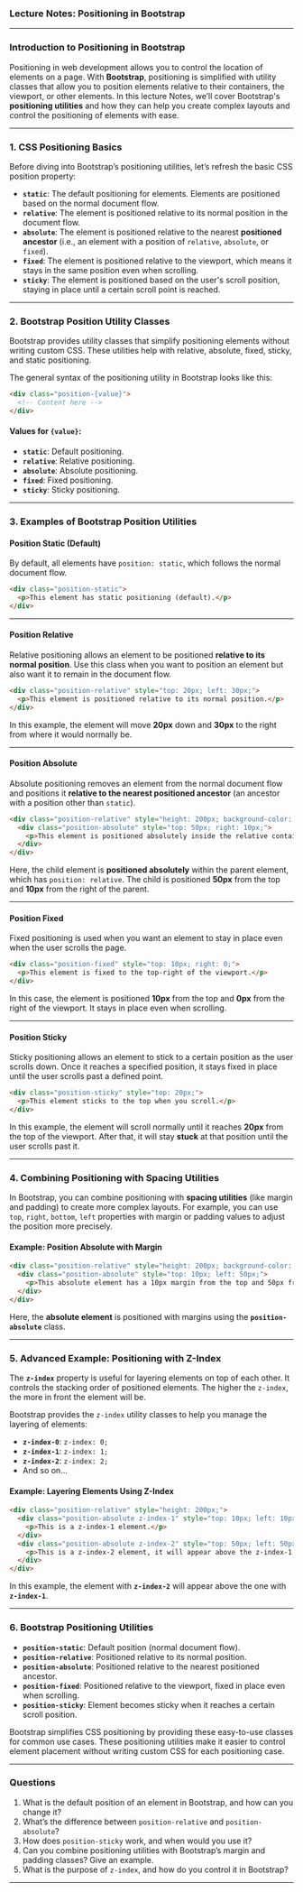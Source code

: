 ### **Lecture Notes: Positioning in Bootstrap**

---

### **Introduction to Positioning in Bootstrap**

Positioning in web development allows you to control the location of elements on a page. With **Bootstrap**, positioning is simplified with utility classes that allow you to position elements relative to their containers, the viewport, or other elements. In this lecture Notes, we’ll cover Bootstrap's **positioning utilities** and how they can help you create complex layouts and control the positioning of elements with ease.

---

### **1. CSS Positioning Basics**

Before diving into Bootstrap’s positioning utilities, let’s refresh the basic CSS position property:

- **`static`**: The default positioning for elements. Elements are positioned based on the normal document flow.
- **`relative`**: The element is positioned relative to its normal position in the document flow.
- **`absolute`**: The element is positioned relative to the nearest **positioned ancestor** (i.e., an element with a position of `relative`, `absolute`, or `fixed`).
- **`fixed`**: The element is positioned relative to the viewport, which means it stays in the same position even when scrolling.
- **`sticky`**: The element is positioned based on the user's scroll position, staying in place until a certain scroll point is reached.

---

### **2. Bootstrap Position Utility Classes**

Bootstrap provides utility classes that simplify positioning elements without writing custom CSS. These utilities help with relative, absolute, fixed, sticky, and static positioning.

The general syntax of the positioning utility in Bootstrap looks like this:

```html
<div class="position-{value}">
  <!-- Content here -->
</div>
```

#### Values for `{value}`:

- **`static`**: Default positioning.
- **`relative`**: Relative positioning.
- **`absolute`**: Absolute positioning.
- **`fixed`**: Fixed positioning.
- **`sticky`**: Sticky positioning.

---

### **3. Examples of Bootstrap Position Utilities**

#### **Position Static (Default)**
By default, all elements have `position: static`, which follows the normal document flow.

```html
<div class="position-static">
  <p>This element has static positioning (default).</p>
</div>
```

---

#### **Position Relative**

Relative positioning allows an element to be positioned **relative to its normal position**. Use this class when you want to position an element but also want it to remain in the document flow.

```html
<div class="position-relative" style="top: 20px; left: 30px;">
  <p>This element is positioned relative to its normal position.</p>
</div>
```

In this example, the element will move **20px** down and **30px** to the right from where it would normally be.

---

#### **Position Absolute**

Absolute positioning removes an element from the normal document flow and positions it **relative to the nearest positioned ancestor** (an ancestor with a position other than `static`).

```html
<div class="position-relative" style="height: 200px; background-color: lightgray;">
  <div class="position-absolute" style="top: 50px; right: 10px;">
    <p>This element is positioned absolutely inside the relative container.</p>
  </div>
</div>
```

Here, the child element is **positioned absolutely** within the parent element, which has `position: relative`. The child is positioned **50px** from the top and **10px** from the right of the parent.

---

#### **Position Fixed**

Fixed positioning is used when you want an element to stay in place even when the user scrolls the page.

```html
<div class="position-fixed" style="top: 10px; right: 0;">
  <p>This element is fixed to the top-right of the viewport.</p>
</div>
```

In this case, the element is positioned **10px** from the top and **0px** from the right of the viewport. It stays in place even when scrolling.

---

#### **Position Sticky**

Sticky positioning allows an element to stick to a certain position as the user scrolls down. Once it reaches a specified position, it stays fixed in place until the user scrolls past a defined point.

```html
<div class="position-sticky" style="top: 20px;">
  <p>This element sticks to the top when you scroll.</p>
</div>
```

In this example, the element will scroll normally until it reaches **20px** from the top of the viewport. After that, it will stay **stuck** at that position until the user scrolls past it.

---

### **4. Combining Positioning with Spacing Utilities**

In Bootstrap, you can combine positioning with **spacing utilities** (like margin and padding) to create more complex layouts. For example, you can use `top`, `right`, `bottom`, `left` properties with margin or padding values to adjust the position more precisely.

#### **Example: Position Absolute with Margin**

```html
<div class="position-relative" style="height: 200px; background-color: lightgray;">
  <div class="position-absolute" style="top: 10px; left: 50px;">
    <p>This absolute element has a 10px margin from the top and 50px from the left.</p>
  </div>
</div>
```

Here, the **absolute element** is positioned with margins using the **`position-absolute`** class.

---

### **5. Advanced Example: Positioning with Z-Index**

The **`z-index`** property is useful for layering elements on top of each other. It controls the stacking order of positioned elements. The higher the `z-index`, the more in front the element will be.

Bootstrap provides the `z-index` utility classes to help you manage the layering of elements:

- **`z-index-0`**: `z-index: 0;`
- **`z-index-1`**: `z-index: 1;`
- **`z-index-2`**: `z-index: 2;`
- And so on...

#### **Example: Layering Elements Using Z-Index**

```html
<div class="position-relative" style="height: 200px;">
  <div class="position-absolute z-index-1" style="top: 10px; left: 10px;">
    <p>This is a z-index-1 element.</p>
  </div>
  <div class="position-absolute z-index-2" style="top: 50px; left: 50px;">
    <p>This is a z-index-2 element, it will appear above the z-index-1 element.</p>
  </div>
</div>
```

In this example, the element with **`z-index-2`** will appear above the one with **`z-index-1`**.

---

### **6. Bootstrap Positioning Utilities**

- **`position-static`**: Default position (normal document flow).
- **`position-relative`**: Positioned relative to its normal position.
- **`position-absolute`**: Positioned relative to the nearest positioned ancestor.
- **`position-fixed`**: Positioned relative to the viewport, fixed in place even when scrolling.
- **`position-sticky`**: Element becomes sticky when it reaches a certain scroll position.

Bootstrap simplifies CSS positioning by providing these easy-to-use classes for common use cases. These positioning utilities make it easier to control element placement without writing custom CSS for each positioning case.

---

### **Questions**

1. What is the default position of an element in Bootstrap, and how can you change it?
2. What’s the difference between `position-relative` and `position-absolute`?
3. How does `position-sticky` work, and when would you use it?
4. Can you combine positioning utilities with Bootstrap’s margin and padding classes? Give an example.
5. What is the purpose of `z-index`, and how do you control it in Bootstrap?

---
